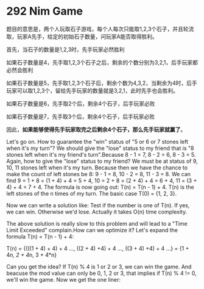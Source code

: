 # 292 Nim Game

题目的意思是，两个人玩取石子游戏，每个人每次只能取1,2,3个石子，并且轮流取，玩家A先手，给定的初始石子数量，问玩家A能否取得胜利。

首先，当石子的数量是1,2,3时，先手玩家必然胜利

如果石子数量是4，先手取1,2,3个石子之后，剩余的个数分别为3,2,1，后手玩家都必然会胜利

如果石子数量是5，先手取1,2,3个石子后，剩余个数为4,3,2，当剩余为4时，后手玩家可以取1,2,3个，留给先手玩家的数量就是3,2,1，此时先手也会胜利。

如果石子数量是6，先手取2个后，剩余4个石子，后手玩家必败

如果石子数量是7，先手取3个后，剩余4个石子，后手玩家必败

因此，**如果能够使得先手玩家取完之后剩余4个石子，那么先手玩家就赢了**。



Let's go on. How to guarantee the "win" status of "5 or 6 or 7 stones left when it's my turn"? We should give the "lose" status to my friend that is "8 stones left when it's my friend's turn".Because 8 - 1 = 7, 8 - 2 = 6, 8 - 3 = 5. Again, how to give the "lose" status to my friend? We must be at status of 9, 10, 11 stones left when it's my turn. Because then we have the chance to make the count of left stones be 8: 9 - 1 = 8, 10 - 2 = 8, 11 - 3 = 8. We can find 9 = 1 + 8 = (1 + 4) + 4 = 5 + 4, 10 = 2 + 8 = (2 + 4) + 4 = 6 + 4, 11 = (3 + 4) + 4 = 7 + 4. The formula is now going out: T(n) = T(n - 1) + 4. T(n) is the left stones of the n times of my turn. The basic case T(0) = {1, 2, 3}.



Now we can write a solution like: Test if the number is one of T(n). If yes, we can win. Otherwise we'd lose. Actually it takes O(n) time complexity.



The above solution is really slow to this problem and will lead to a "Time Limit Exceeded" complain.How can we optimize it? Let's expand the formula T(n) = T(n - 1) + 4:



T(n) = {(((1 + 4) + 4) + 4 ..., ((2 + 4) +4) + 4 ..., ((3 + 4) +4) + 4 ...}
= {1 + 4*n, 2 + 4*n, 3 + 4*n}



Can you get the idea? If T(n) % 4 is 1 or 2 or 3, we can win the game. And beacuse the mod value can only be 0, 1, 2 or 3, that implies if T(n) % 4 != 0, we'll win the game. Now we get the one liner:
